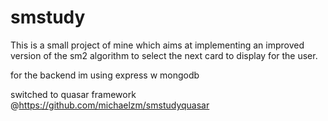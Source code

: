 # smstudy
This is a small project of mine which aims at implementing an improved version of the sm2 algorithm to select the next card to display for the user.

for the backend im using express w mongodb

switched to quasar framework @https://github.com/michaelzm/smstudyquasar
